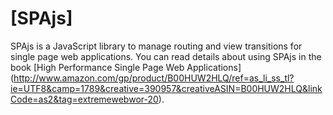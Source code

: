 # [SPAjs]

SPAjs is a JavaScript library to manage routing and view transitions for single page web applications. You can read details about using SPAjs in the book [High Performance Single Page Web Applications] (http://www.amazon.com/gp/product/B00HUW2HLQ/ref=as_li_ss_tl?ie=UTF8&camp=1789&creative=390957&creativeASIN=B00HUW2HLQ&linkCode=as2&tag=extremewebwor-20).
